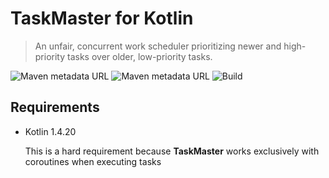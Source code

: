 # TaskMaster for Kotlin

> An unfair, concurrent work scheduler prioritizing newer and high-priority tasks over older, low-priority tasks.

![Maven metadata URL][release-badge-img] ![Maven metadata URL][snapshot-badge-img] ![Build][build-badge]

[release-badge-img]: https://img.shields.io/maven-metadata/v?label=maven%20central&metadataUrl=https%3A%2F%2Frepo1.maven.org%2Fmaven2%2Fio%2Fv47%2Ftask-master%2Ftask-master-api%2Fmaven-metadata.xml
[snapshot-badge-img]: https://img.shields.io/maven-metadata/v?label=oss%20snapshots&metadataUrl=https%3A%2F%2Foss.sonatype.org%2Fservice%2Flocal%2Frepositories%2Fsnapshots%2Fcontent%2Fio%2Fv47%2Ftask-master%2Ftask-master-api%2Fmaven-metadata.xml
[build-badge]: https://github.com/v47-io/task-master/workflows/Build/badge.svg?branch=master

## Requirements

- Kotlin 1.4.20

  This is a hard requirement because __TaskMaster__ works exclusively with coroutines when executing tasks
